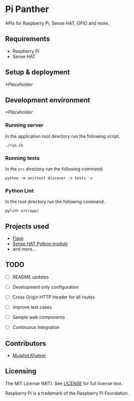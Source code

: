 Pi Panther
===========
APIs for Raspberry Pi, Sense HAT, GPIO and more.

Requirements
------------
 - Raspberry Pi
 - Sense HAT

Setup & deployment
------------------
 _*Placeholder_

Development environment
-----------------------
 _*Placeholder_

### Running server
In the application root directory run the following script.
```shell
./run.sh
```

### Running tests
In the `src` directory run the following command.
```shell
python -m unittest discover -s tests -v
```

### Python Lint
In the root directory run the following command.
```shell
pylint src/app/
```

Projects used
-------------
 - [Flask](http://flask.pocoo.org)
 - [Sense HAT Python module](https://pythonhosted.org/sense-hat/)
 - and more...

TODO
----
- [ ] README updates
- [ ] Development only configuration
- [ ] Cross Origin HTTP Header for all routes
- [ ] Improve test cases
- [ ] Sample web components
- [ ] Continuous integration


Contributors
------------
- [Mujahid Khaleel](https://github.com/mujahidkhaleel)

Licensing
-------
The MIT License (MIT). See [LICENSE](LICENSE) for full license text.


Raspberry Pi is a trademark of the Raspberry Pi Foundation.
